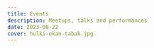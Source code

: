 ```yaml
---
title: Events
description: Meetups, talks and performances
date: 2023-08-22
cover: hulki-okan-tabak.jpg
---
```



<script setup>
import { data } from '#/data/academy.data'
</script>

<EventList :events="data?.events" :projects="data?.projects"/>
